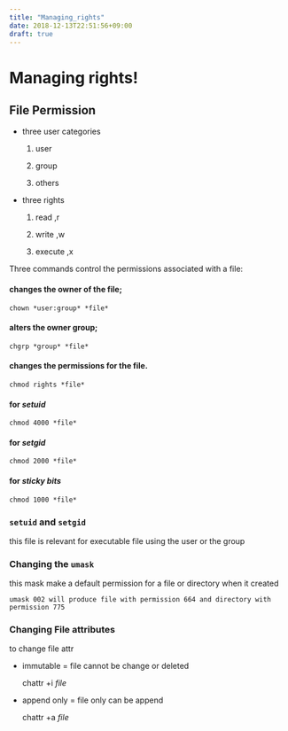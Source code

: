```yaml
---
title: "Managing_rights"
date: 2018-12-13T22:51:56+09:00
draft: true
---
```


# Managing rights!

## File Permission

* three user categories
	
	1. user

	2. group

	3. others

* three rights

	1. read ,r

	2. write ,w

	3. execute ,x

Three commands control the permissions associated with a file:

#### changes the owner of the file;
    chown *user:group* *file*

#### alters the owner group;
    chgrp *group* *file*

#### changes the permissions for the file. 
    chmod rights *file*

#### for *setuid*

	chmod 4000 *file*

#### for *setgid*

	chmod 2000 *file*

#### for *sticky bits*

	chmod 1000 *file*

### `setuid` and `setgid`

this file is relevant for executable file using the user or the group

### Changing the `umask`

this mask make a default permission for a file or directory when it created

	umask 002 will produce file with permission 664 and directory with permission 775


### Changing File attributes

to change file attr

* immutable = file cannot be change or deleted

	chattr +i *file*

* append only = file only can be append

	chattr +a *file*
